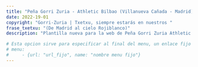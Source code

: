 ```yaml
---
title: "Peña Gorri Zuria - Athletic Bilbao (Villanueva Cañada - Madrid)"
date: 2022-19-01
copyright: "Gorri-Zuria | Txetxu, siempre estarás en nuestros "
frase_txetxu: "(De Madrid al cielo Rojiblanco)"
description: "Plantilla nueva para la web de Peña Gorri Zuria Athletic Bilbao (Madrid)"

# Esta opcion sirve para especificar al final del menu, un enlace fijo que apunte a una URL externa.
# menu:
#     - {url: "url_fijo", name: "nombre menu fijo"}
---
```

